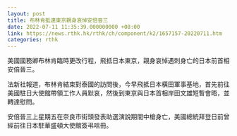 ```yaml
---
layout: post
title: 布林肯抵達東京親身哀悼安倍晉三
date: 2022-07-11 11:35:39.000000000 +08:00
link: https://news.rthk.hk/rthk/ch/component/k2/1657157-20220711.htm
categories: rthk
---
```


美國國務卿布林肯臨時更改行程，飛抵日本東京，親身哀悼遇刺身亡的日本前首相安倍晉三。

法新社報道，布林肯結束對泰國的訪問後，今早飛抵日本橫田軍事基地，首先前往美國駐日大使館帶領工作人員默哀，然後到東京與日本首相岸田文雄短暫會晤，並轉達慰問。

安倍晉三上星期五在奈良市街頭發表助選演說期間中槍身亡，美國總統拜登日前曾經前往日本駐華盛頓大使館簽弔唁冊。

